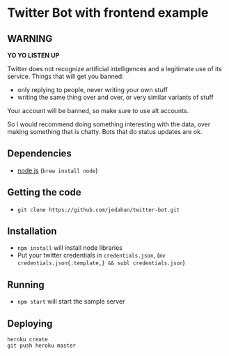 # Twitter Bot with frontend example

## WARNING

  **YO YO LISTEN UP**

  Twitter does not recognize artificial intelligences and a legitimate use of its service. Things that will get you banned: 

  * only replying to people, never writing your own stuff
  * writing the same thing over and over, or very similar variants of stuff

  Your account will be banned, so make sure to use alt accounts.

  So I would recommend doing something interesting with the data, over making something that is chatty. Bots that do status updates are ok.

## Dependencies

  * [node.js][] (`brew install node`)

## Getting the code

  * `git clone https://github.com/jedahan/twitter-bot.git`

## Installation

  * `npm install` will install node libraries
  * Put your twitter credentials in `credentials.json`, (`mv credentials.json{.template,} && subl credentials.json`)

## Running

  * `npm start` will start the sample server


## Deploying

    heroku create
    git push heroku master

[node.js]: nodejs.org
